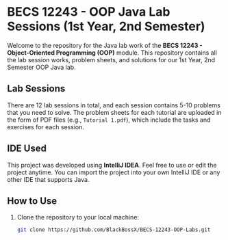 # BECS 12243 - OOP Java Lab Sessions (1st Year, 2nd Semester)

Welcome to the repository for the Java lab work of the **BECS 12243 - Object-Oriented Programming (OOP)** module. This repository contains all the lab session works, problem sheets, and solutions for our 1st Year, 2nd Semester OOP Java lab.

## Lab Sessions
There are 12 lab sessions in total, and each session contains 5-10 problems that you need to solve. The problem sheets for each tutorial are uploaded in the form of PDF files (e.g., `Tutorial 1.pdf`), which include the tasks and exercises for each session.

## IDE Used
This project was developed using **IntelliJ IDEA**. Feel free to use or edit the project anytime. You can import the project into your own IntelliJ IDE or any other IDE that supports Java.

## How to Use
1. Clone the repository to your local machine:
   ```bash
   git clone https://github.com/BlackBossX/BECS-12243-OOP-Labs.git
